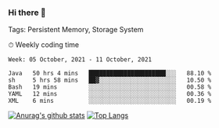 ### Hi there 👋

Tags: Persistent Memory, Storage System

<!--

[![Anurag's github stats](https://github-readme-stats.vercel.app/api?username=wwyf)](https://github.com/anuraghazra/github-readme-stats)

[![Anurag's github stats](https://github-readme-stats.vercel.app/api?username=wwyf&count_private=true)](https://github.com/anuraghazra/github-readme-stats)


[![Top Langs](https://github-readme-stats.vercel.app/api/top-langs/?username=wwyf&count_private=true&&hide=jupyter%20notebook,html)](https://github.com/anuraghazra/github-readme-stats)



-->


⏱ Weekly coding time

<!--START_SECTION:waka-->
```text
Week: 05 October, 2021 - 11 October, 2021

Java   50 hrs 4 mins   ██████████████████████░░░   88.10 % 
sh     5 hrs 58 mins   ██▓░░░░░░░░░░░░░░░░░░░░░░   10.50 % 
Bash   19 mins         ░░░░░░░░░░░░░░░░░░░░░░░░░   00.58 % 
YAML   12 mins         ░░░░░░░░░░░░░░░░░░░░░░░░░   00.36 % 
XML    6 mins          ░░░░░░░░░░░░░░░░░░░░░░░░░   00.19 % 
```
<!--END_SECTION:waka-->



[![Anurag's github stats](https://github-readme-stats.vercel.app/api?username=wwyf&count_private=true&show_icons=true&hide_border=true)](https://github.com/anuraghazra/github-readme-stats) [![Top Langs](https://github-readme-stats.vercel.app/api/top-langs/?username=wwyf&count_private=true&hide=jupyter%20notebook,html,OpenEdge%20ABL&langs_count=10&layout=compact&hide_border=true)](https://github.com/anuraghazra/github-readme-stats)

<!--

[![willianrod's wakatime stats](https://github-readme-stats.vercel.app/api/wakatime?username=wwyf)](https://github.com/anuraghazra/github-readme-stats)


-->
